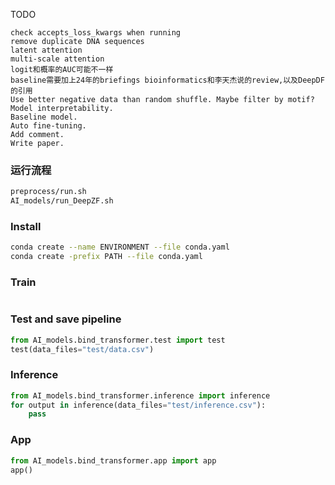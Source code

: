 TODO
```list
check accepts_loss_kwargs when running
remove duplicate DNA sequences
latent attention
multi-scale attention
logit和概率的AUC可能不一样
baseline需要加上24年的briefings bioinformatics和李天杰说的review,以及DeepDF的引用
Use better negative data than random shuffle. Maybe filter by motif?
Model interpretability.
Baseline model.
Auto fine-tuning.
Add comment.
Write paper.
```

### 运行流程
```bash
preprocess/run.sh
AI_models/run_DeepZF.sh
```

### Install
```bash
conda create --name ENVIRONMENT --file conda.yaml
conda create -prefix PATH --file conda.yaml
```

### Train
```python

```
### Test and save pipeline
```python
from AI_models.bind_transformer.test import test
test(data_files="test/data.csv")
```
### Inference
```python
from AI_models.bind_transformer.inference import inference
for output in inference(data_files="test/inference.csv"):
    pass
```
### App
```python
from AI_models.bind_transformer.app import app
app()
```
